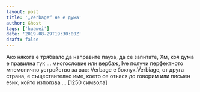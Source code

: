 ```yaml
---
layout: post
title: '„Verbage“ не е дума'
author: Ghost
tags: ['huawei']
date: '2019-08-29T19:30:00Z'
draft: false
---
```


Ако някога е трябвало да направите пауза, да се запитате, Хм, коя дума е правилна тук ... многословие или вербаж, Ive получи перфектното мнемонично устройство за вас: Verbage е боклук.Verbiage, от друга страна, е съществително име, което се отнася до говорим или писмен език, който използва ... [1250 символа]
